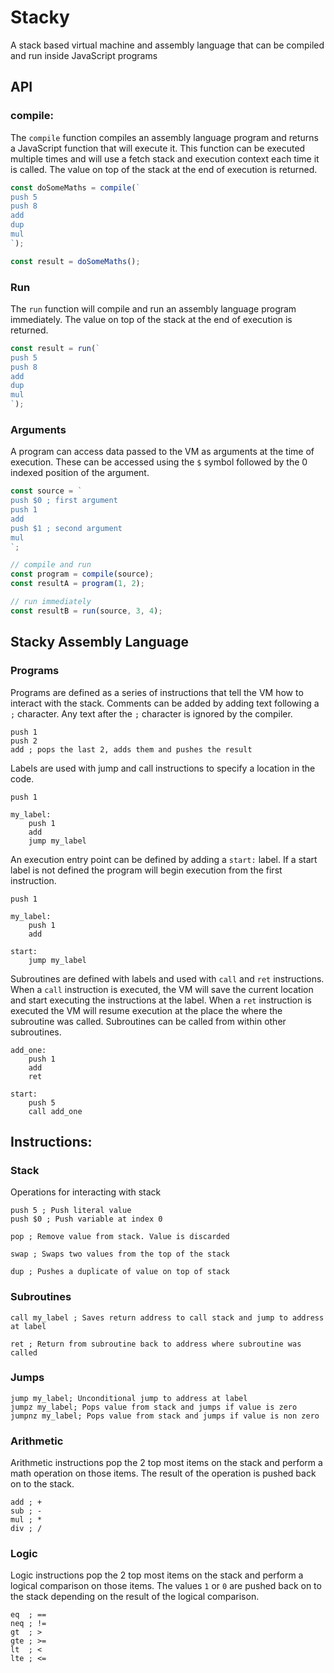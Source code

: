 # Stacky

A stack based virtual machine and assembly language that can be compiled and run inside JavaScript programs

## API

### compile:

The `compile` function compiles an assembly language program and returns a JavaScript function that will execute it. This function can be executed multiple times and will use a fetch stack and execution context each time it is called. The value on top of the stack at the end of execution is returned.

```javascript
const doSomeMaths = compile(`
push 5
push 8
add
dup
mul
`);

const result = doSomeMaths();
```

### Run

The `run` function will compile and run an assembly language program immediately. The value on top of the stack at the end of execution is returned.

```javascript
const result = run(`
push 5
push 8
add
dup
mul
`);
```

### Arguments

A program can access data passed to the VM as arguments at the time of execution. These can be accessed using the `$` symbol followed by the 0 indexed position of the argument.

```javascript
const source = `
push $0 ; first argument
push 1
add
push $1 ; second argument
mul
`;

// compile and run
const program = compile(source);
const resultA = program(1, 2);

// run immediately
const resultB = run(source, 3, 4);
```

## Stacky Assembly Language

### Programs

Programs are defined as a series of instructions that tell the VM how to interact with the stack. Comments can be added by adding text following a `;` character. Any text after the `;` character is ignored by the compiler.

```
push 1
push 2
add ; pops the last 2, adds them and pushes the result
```

Labels are used with jump and call instructions to specify a location in the code.

```
push 1

my_label:
    push 1
    add
    jump my_label
```

An execution entry point can be defined by adding a `start:` label. If a start label is not defined the program will begin execution from the first instruction.

```
push 1

my_label:
    push 1
    add

start:
    jump my_label
```

Subroutines are defined with labels and used with `call` and `ret` instructions. When a `call` instruction is executed, the VM will save the current location and start executing the instructions at the label. When a `ret` instruction is executed the VM will resume execution at the place the where the subroutine was called. Subroutines can be called from within other subroutines.

```
add_one:
    push 1
    add
    ret

start:
    push 5
    call add_one
```

## Instructions:

### Stack

Operations for interacting with stack

```
push 5 ; Push literal value
push $0 ; Push variable at index 0

pop ; Remove value from stack. Value is discarded

swap ; Swaps two values from the top of the stack

dup ; Pushes a duplicate of value on top of stack
```

### Subroutines

```
call my_label ; Saves return address to call stack and jump to address at label

ret ; Return from subroutine back to address where subroutine was called
```

### Jumps

```
jump my_label; Unconditional jump to address at label
jumpz my_label; Pops value from stack and jumps if value is zero
jumpnz my_label; Pops value from stack and jumps if value is non zero
```

### Arithmetic

Arithmetic instructions pop the 2 top most items on the stack and perform a math operation on those items. The result of the operation is pushed back on to the stack.

```
add ; +
sub ; -
mul ; *
div ; /
```

### Logic

Logic instructions pop the 2 top most items on the stack and perform a logical comparison on those items. The values `1` or `0` are pushed back on to the stack depending on the result of the logical comparison.

```
eq  ; ==
neq ; !=
gt  ; >
gte ; >=
lt  ; <
lte ; <=
```

